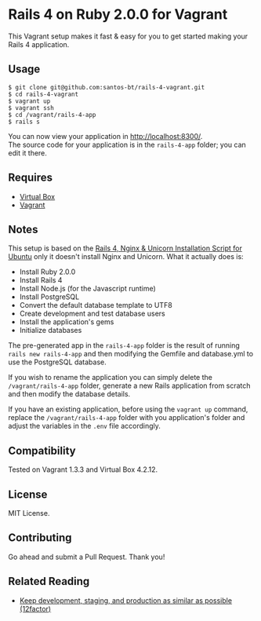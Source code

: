 Rails 4 on Ruby 2.0.0 for Vagrant
=======================================

This Vagrant setup makes it fast & easy for you to get started making your Rails 4 application.


Usage
-----

    $ git clone git@github.com:santos-bt/rails-4-vagrant.git
    $ cd rails-4-vagrant
    $ vagrant up
    $ vagrant ssh
    $ cd /vagrant/rails-4-app
    $ rails s

You can now view your application in [http://localhost:8300/](http://localhost:8300/).  
The source code for your application is in the `rails-4-app` folder; you can edit it there.  


Requires
--------

* [Virtual Box][1]
* [Vagrant][2]


Notes
-----

This setup is based on the [Rails 4, Nginx & Unicorn Installation Script for Ubuntu][3] only it
doesn't install Nginx and Unicorn. What it actually does is:

* Install Ruby 2.0.0
* Install Rails 4
* Install Node.js (for the Javascript runtime)
* Install PostgreSQL
* Convert the default database template to UTF8
* Create development and test database users
* Install the application's gems
* Initialize databases

The pre-generated app in the `rails-4-app` folder is the result of running `rails new rails-4-app`
and then modifying the Gemfile and database.yml to use the PostgreSQL database.

If you wish to rename the application you can simply delete the `/vagrant/rails-4-app` folder, 
generate a new Rails application from scratch and then modify the database details.

If you have an existing application, before using the `vagrant up` command, replace the 
`/vagrant/rails-4-app` folder with you application's folder and adjust the variables in the 
`.env` file accordingly.


Compatibility
-------------

Tested on Vagrant 1.3.3 and Virtual Box 4.2.12.


License
-------

MIT License.


Contributing
------------

Go ahead and submit a Pull Request. Thank you!


Related Reading
---------------
* [Keep development, staging, and production as similar as possible (12factor)][4]


[1]: https://www.virtualbox.org/
[2]: http://www.vagrantup.com/
[3]: https://github.com/santos-bt/rails-4-provisioner
[4]: http://12factor.net/dev-prod-parity "Keep development, staging, and production as similar as possible - The 12 Factor App"